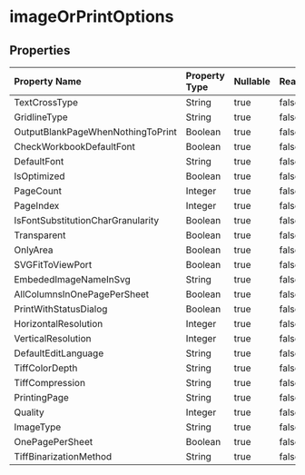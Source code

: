 # **imageOrPrintOptions**

 

## **Properties**

| Property Name | Property Type | Nullable |  ReadOnly | DefaultValue | Description | 
| :- | :- | :- |:- |  :- | :- |
|TextCrossType|String|true|false |  ||
|GridlineType|String|true|false |  ||
|OutputBlankPageWhenNothingToPrint|Boolean|true|false |  ||
|CheckWorkbookDefaultFont|Boolean|true|false |  ||
|DefaultFont|String|true|false |  ||
|IsOptimized|Boolean|true|false |  ||
|PageCount|Integer|true|false |  ||
|PageIndex|Integer|true|false |  ||
|IsFontSubstitutionCharGranularity|Boolean|true|false |  ||
|Transparent|Boolean|true|false |  ||
|OnlyArea|Boolean|true|false |  ||
|SVGFitToViewPort|Boolean|true|false |  ||
|EmbededImageNameInSvg|String|true|false |  ||
|AllColumnsInOnePagePerSheet|Boolean|true|false |  ||
|PrintWithStatusDialog|Boolean|true|false |  ||
|HorizontalResolution|Integer|true|false |  ||
|VerticalResolution|Integer|true|false |  ||
|DefaultEditLanguage|String|true|false |  ||
|TiffColorDepth|String|true|false |  ||
|TiffCompression|String|true|false |  ||
|PrintingPage|String|true|false |  ||
|Quality|Integer|true|false |  ||
|ImageType|String|true|false |  ||
|OnePagePerSheet|Boolean|true|false |  ||
|TiffBinarizationMethod|String|true|false |  ||


